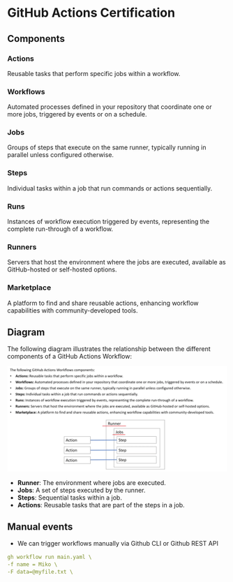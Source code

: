 # GitHub Actions Certification

## Components

### Actions
Reusable tasks that perform specific jobs within a workflow.

### Workflows
Automated processes defined in your repository that coordinate one or more jobs, triggered by events or on a schedule.

### Jobs
Groups of steps that execute on the same runner, typically running in parallel unless configured otherwise.

### Steps
Individual tasks within a job that run commands or actions sequentially.

### Runs
Instances of workflow execution triggered by events, representing the complete run-through of a workflow.

### Runners
Servers that host the environment where the jobs are executed, available as GitHub-hosted or self-hosted options.

### Marketplace
A platform to find and share reusable actions, enhancing workflow capabilities with community-developed tools.

## Diagram

The following diagram illustrates the relationship between the different components of a GitHub Actions Workflow:

![GitHub Actions Workflow Diagram](/images/components.png)

- **Runner**: The environment where jobs are executed.
- **Jobs**: A set of steps executed by the runner.
- **Steps**: Sequential tasks within a job.
- **Actions**: Reusable tasks that are part of the steps in a job.

## Manual events

- We can trigger workflows manually via Github CLI or Github REST API

```yaml
gh workflow run main.yaml \
-f name = Miko \
-F data=@myfile.txt \

